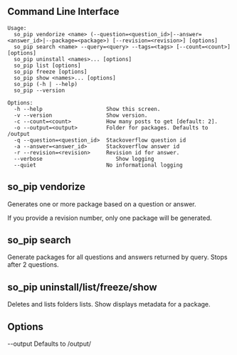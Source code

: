 Command Line Interface
----------------------
```
Usage:
  so_pip vendorize <name> (--question=<question_id>|--answer=<answer_id>|--package=<package>) [--revision=<revision>] [options]
  so_pip search <name> --query=<query> --tags=<tags> [--count=<count>] [options]
  so_pip uninstall <names>... [options]
  so_pip list [options]
  so_pip freeze [options]
  so_pip show <names>... [options]
  so_pip (-h | --help)
  so_pip --version

Options:
  -h --help                    Show this screen.
  -v --version                 Show version.
  -c --count=<count>           How many posts to get [default: 2].
  -o --output=<output>         Folder for packages. Defaults to /output
  -q --question=<question_id>  Stackoverflow question id
  -a --answer=<answer_id>      Stackoverflow answer id
  -r --revision=<revision>     Revision id for answer.
  --verbose                       Show logging
  --quiet                      No informational logging

```
so_pip vendorize
----------------
Generates one or more package based on a question or answer.

If you provide a revision number, only one package will be generated.

so_pip search
-------------
Generate packages for all questions and answers returned by query. Stops after 2 questions.

so_pip uninstall/list/freeze/show
--------------------------------
Deletes and lists folders lists. Show displays metadata for a package.

Options
-------
--output Defaults to /output/
